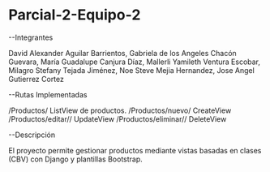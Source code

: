 # Parcial-2-Equipo-2

--Integrantes

David Alexander Aguilar Barrientos,
Gabriela de los Angeles Chacón Guevara,
María Guadalupe Canjura Díaz,
Mallerli Yamileth Ventura Escobar,
Milagro Stefany Tejada Jiménez,
Noe Steve Mejia Hernandez,
Jose Angel Gutierrez Cortez

--Rutas Implementadas

/Productos/ ListView de productos.
/Productos/nuevo/ CreateView
/Productos/editar/<id>/ UpdateView
/Productos/eliminar/<id>/ DeleteView

--Descripción 

El proyecto permite gestionar productos mediante vistas basadas en clases (CBV) con Django y plantillas Bootstrap.

